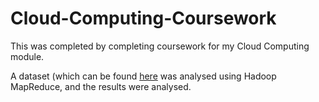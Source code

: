 # Cloud-Computing-Coursework
This was completed by completing coursework for my Cloud Computing module.

A dataset (which can be found [here](https://www1.ncdc.noaa.gov/pub/data/ghcn/daily/by_year/2018.csv.gz) was analysed using Hadoop MapReduce, and the results were analysed.